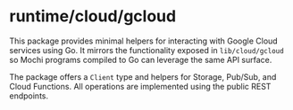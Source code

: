 # runtime/cloud/gcloud

This package provides minimal helpers for interacting with Google Cloud services using Go. It mirrors the functionality exposed in `lib/cloud/gcloud` so Mochi programs compiled to Go can leverage the same API surface.

The package offers a `Client` type and helpers for Storage, Pub/Sub, and Cloud Functions. All operations are implemented using the public REST endpoints.
